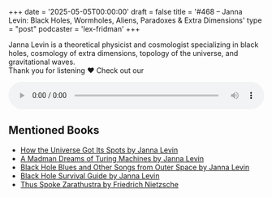 +++
date = '2025-05-05T00:00:00'
draft = false
title = '#468 – Janna Levin: Black Holes, Wormholes, Aliens, Paradoxes & Extra Dimensions'
type = "post"
podcaster = 'lex-fridman'
+++

Janna Levin is a theoretical physicist and cosmologist specializing in black holes, cosmology of extra dimensions, topology of the universe, and gravitational waves.<br />
Thank you for listening ❤ Check out our

<audio controls style="width: 100%; max-width: 800px;">
  <source src="https://media.blubrry.com/takeituneasy/content.blubrry.com/takeituneasy/lex_ai_janna_levin.mp3" type="audio/mpeg">
  Your browser does not support the audio element.
</audio>

## Mentioned Books

- [How the Universe Got Its Spots by Janna Levin](https://www.amazon.com/s?k=How+the+Universe+Got+Its+Spots+by+Janna+Levin&tag=podcaststoboo-20)
- [A Madman Dreams of Turing Machines by Janna Levin](https://www.amazon.com/s?k=A+Madman+Dreams+of+Turing+Machines+by+Janna+Levin&tag=podcaststoboo-20)
- [Black Hole Blues and Other Songs from Outer Space by Janna Levin](https://www.amazon.com/s?k=Black+Hole+Blues+and+Other+Songs+from+Outer+Space+by+Janna+Levin&tag=podcaststoboo-20)
- [Black Hole Survival Guide by Janna Levin](https://www.amazon.com/s?k=Black+Hole+Survival+Guide+by+Janna+Levin&tag=podcaststoboo-20)
- [Thus Spoke Zarathustra by Friedrich Nietzsche](https://www.amazon.com/s?k=Thus+Spoke+Zarathustra+by+Friedrich+Nietzsche&tag=podcaststoboo-20)